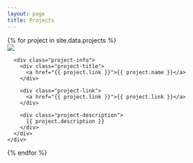 ```yaml
---
layout: page
title: Projects
---
```


<div class="projects">
  {% for project in site.data.projects %}
    <div class="project-container">
      <div class="project-image">
        <a href="{{ project.link }}"><img src="{{ project.image | prepend: site.images_dir | prepend: site.baseurl }}"></a>
      </div>

      <div class="project-info">
        <div class="project-title">
          <a href="{{ project.link }}">{{ project.name }}</a>
        </div>

        <div class="project-link">
          <a href="{{ project.link }}">{{ project.link }}</a>
        </div>

        <div class="project-description">
          {{ project.description }}
        </div>
      </div>
    </div>
  {% endfor %}
</div>
